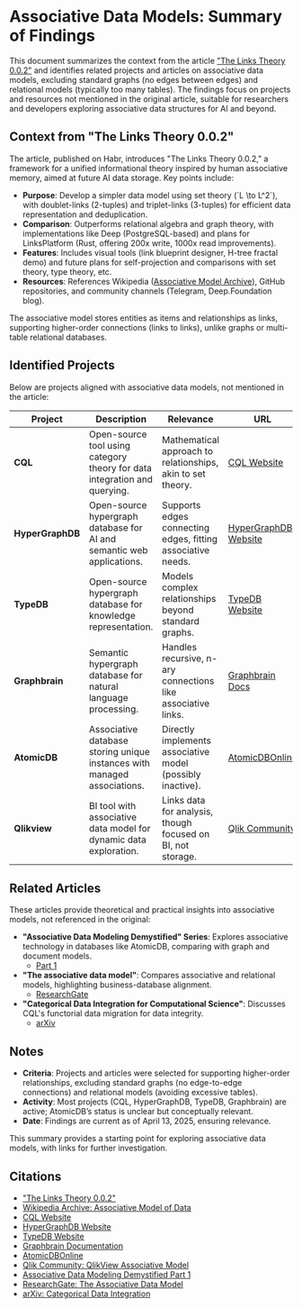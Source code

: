 # Associative Data Models: Summary of Findings

This document summarizes the context from the article ["The Links Theory 0.0.2"](https://habr.com/ru/articles/895896) and identifies related projects and articles on associative data models, excluding standard graphs (no edges between edges) and relational models (typically too many tables). The findings focus on projects and resources not mentioned in the original article, suitable for researchers and developers exploring associative data structures for AI and beyond.

## Context from "The Links Theory 0.0.2"

The article, published on Habr, introduces "The Links Theory 0.0.2," a framework for a unified informational theory inspired by human associative memory, aimed at future AI data storage. Key points include:

- **Purpose**: Develop a simpler data model using set theory (\`L \to L^2\`), with doublet-links (2-tuples) and triplet-links (3-tuples) for efficient data representation and deduplication.
- **Comparison**: Outperforms relational algebra and graph theory, with implementations like Deep (PostgreSQL-based) and plans for LinksPlatform (Rust, offering 200x write, 1000x read improvements).
- **Features**: Includes visual tools (link blueprint designer, H-tree fractal demo) and future plans for self-projection and comparisons with set theory, type theory, etc.
- **Resources**: References Wikipedia ([Associative Model Archive](https://web.archive.org/web/20210814063207/https://en.wikipedia.org/wiki/Associative_model_of_data)), GitHub repositories, and community channels (Telegram, Deep.Foundation blog).

The associative model stores entities as items and relationships as links, supporting higher-order connections (links to links), unlike graphs or multi-table relational databases.

## Identified Projects

Below are projects aligned with associative data models, not mentioned in the article:

| Project       | Description                                                                 | Relevance                                                  | URL                                                                 |
|---------------|-----------------------------------------------------------------------------|------------------------------------------------------------|---------------------------------------------------------------------|
| **CQL**       | Open-source tool using category theory for data integration and querying.   | Mathematical approach to relationships, akin to set theory. | [CQL Website](https://categoricaldata.net/)                         |
| **HyperGraphDB** | Open-source hypergraph database for AI and semantic web applications.     | Supports edges connecting edges, fitting associative needs. | [HyperGraphDB Website](https://hypergraphdb.org/)                   |
| **TypeDB**    | Open-source hypergraph database for knowledge representation.               | Models complex relationships beyond standard graphs.        | [TypeDB Website](https://vaticle.com/typedb)                       |
| **Graphbrain**| Semantic hypergraph database for natural language processing.               | Handles recursive, n-ary connections like associative links.| [Graphbrain Docs](https://graphbrain.net/overview/hypergraph.html) |
| **AtomicDB**  | Associative database storing unique instances with managed associations.    | Directly implements associative model (possibly inactive).  | [AtomicDBOnline](https://www.atomicdbonline.com/)                   |
| **Qlikview**  | BI tool with associative data model for dynamic data exploration.           | Links data for analysis, though focused on BI, not storage. | [Qlik Community](https://community.qlik.com/t5/QlikView-App-Dev/QlikView-Associative-Model-Explained-A-perspective-on-R3DM/td-p/1256548) |

## Related Articles

These articles provide theoretical and practical insights into associative models, not referenced in the original:

- **"Associative Data Modeling Demystified" Series**: Explores associative technology in databases like AtomicDB, comparing with graph and document models.  
  - [Part 1](https://www.datasciencecentral.com/associative-data-modeling-demystified-part1/)
- **"The associative data model"**: Compares associative and relational models, highlighting business-database alignment.  
  - [ResearchGate](https://www.researchgate.net/publication/234779362_The_associative_data_model)
- **"Categorical Data Integration for Computational Science"**: Discusses CQL's functorial data migration for data integrity.  
  - [arXiv](https://arxiv.org/abs/1903.10579)

## Notes

- **Criteria**: Projects and articles were selected for supporting higher-order relationships, excluding standard graphs (no edge-to-edge connections) and relational models (avoiding excessive tables).
- **Activity**: Most projects (CQL, HyperGraphDB, TypeDB, Graphbrain) are active; AtomicDB’s status is unclear but conceptually relevant.
- **Date**: Findings are current as of April 13, 2025, ensuring relevance.

This summary provides a starting point for exploring associative data models, with links for further investigation.

## Citations

- ["The Links Theory 0.0.2"](https://habr.com/ru/articles/895896)
- [Wikipedia Archive: Associative Model of Data](https://web.archive.org/web/20210814063207/https://en.wikipedia.org/wiki/Associative_model_of_data)
- [CQL Website](https://categoricaldata.net/)
- [HyperGraphDB Website](https://hypergraphdb.org/)
- [TypeDB Website](https://vaticle.com/typedb)
- [Graphbrain Documentation](https://graphbrain.net/overview/hypergraph.html)
- [AtomicDBOnline](https://www.atomicdbonline.com/)
- [Qlik Community: QlikView Associative Model](https://community.qlik.com/t5/QlikView-App-Dev/QlikView-Associative-Model-Explained-A-perspective-on-R3DM/td-p/1256548)
- [Associative Data Modeling Demystified Part 1](https://www.datasciencecentral.com/associative-data-modeling-demystified-part1/)
- [ResearchGate: The Associative Data Model](https://www.researchgate.net/publication/234779362_The_associative_data_model)
- [arXiv: Categorical Data Integration](https://arxiv.org/abs/1903.10579)
